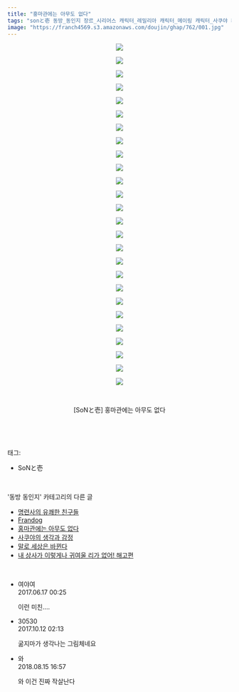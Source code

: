 ```yaml
---
title: "홍마관에는 아무도 없다"
tags: "sonと壱 동방_동인지 장르_시리어스 캐릭터_레밀리아 캐릭터_메이링 캐릭터_사쿠야 캐릭터_소악마 캐릭터_파츄리 캐릭터_플랑드르"
image: "https://franch4569.s3.amazonaws.com/doujin/ghap/762/001.jpg"
---
```

<div class="article">
<p style="text-align: center; clear: none; float: none;"><img src="{{ site.imgserver2 }}/ghap/762/001.jpg"/></p>
<p style="text-align: center; clear: none; float: none;"><img src="{{ site.imgserver2 }}/ghap/762/002.jpg"/></p>
<p style="text-align: center; clear: none; float: none;"><img src="{{ site.imgserver2 }}/ghap/762/003.jpg"/></p>
<p style="text-align: center; clear: none; float: none;"><img src="{{ site.imgserver2 }}/ghap/762/004.jpg"/></p>
<p style="text-align: center; clear: none; float: none;"><img src="{{ site.imgserver2 }}/ghap/762/005.jpg"/></p>
<p style="text-align: center; clear: none; float: none;"><img src="{{ site.imgserver2 }}/ghap/762/006.jpg"/></p>
<p style="text-align: center; clear: none; float: none;"><img src="{{ site.imgserver2 }}/ghap/762/007.jpg"/></p>
<p style="text-align: center; clear: none; float: none;"><img src="{{ site.imgserver2 }}/ghap/762/008.jpg"/></p>
<p style="text-align: center; clear: none; float: none;"><img src="{{ site.imgserver2 }}/ghap/762/009.jpg"/></p>
<p style="text-align: center; clear: none; float: none;"><img src="{{ site.imgserver2 }}/ghap/762/010.jpg"/></p>
<p style="text-align: center; clear: none; float: none;"><img src="{{ site.imgserver2 }}/ghap/762/011.jpg"/></p>
<p style="text-align: center; clear: none; float: none;"><img src="{{ site.imgserver2 }}/ghap/762/012.jpg"/></p>
<p style="text-align: center; clear: none; float: none;"><img src="{{ site.imgserver2 }}/ghap/762/013.jpg"/></p>
<p style="text-align: center; clear: none; float: none;"><img src="{{ site.imgserver2 }}/ghap/762/014.jpg"/></p>
<p style="text-align: center; clear: none; float: none;"><img src="{{ site.imgserver2 }}/ghap/762/015.jpg"/></p>
<p style="text-align: center; clear: none; float: none;"><img src="{{ site.imgserver2 }}/ghap/762/016.jpg"/></p>
<p style="text-align: center; clear: none; float: none;"><img src="{{ site.imgserver2 }}/ghap/762/017.jpg"/></p>
<p style="text-align: center; clear: none; float: none;"><img src="{{ site.imgserver2 }}/ghap/762/018.jpg"/></p>
<p style="text-align: center; clear: none; float: none;"><img src="{{ site.imgserver2 }}/ghap/762/019.jpg"/></p>
<p style="text-align: center; clear: none; float: none;"><img src="{{ site.imgserver2 }}/ghap/762/020.jpg"/></p>
<p style="text-align: center; clear: none; float: none;"><img src="{{ site.imgserver2 }}/ghap/762/021.jpg"/></p>
<p style="text-align: center; clear: none; float: none;"><img src="{{ site.imgserver2 }}/ghap/762/022.jpg"/></p>
<p style="text-align: center; clear: none; float: none;"><img src="{{ site.imgserver2 }}/ghap/762/023.jpg"/></p>
<p style="text-align: center; clear: none; float: none;"><img src="{{ site.imgserver2 }}/ghap/762/024.jpg"/></p>
<p style="text-align: center; clear: none; float: none;"><img src="{{ site.imgserver2 }}/ghap/762/025.jpg"/></p>
<p style="text-align: center; clear: none; float: none;"><img src="{{ site.imgserver2 }}/ghap/762/026.jpg"/></p>
<p style="text-align: center; clear: none; float: none;"><br/></p>
<p style="text-align: center; clear: none; float: none;">[SoNと壱] 홍마관에는 아무도 없다</p>
<p><br/></p>
</div><br/>
<div class="tagTrail">
<p>태그: </p>
<ul>
<li>SoNと壱</li>
</ul>
</div><br/>
<div class="another">
<p>'동방 동인지' 카테고리의 다른 글</p>
<ul>
<li><a href="/ghap_764">명련사의 유쾌한 친구들</a></li>
<li><a href="/ghap_763">Frandog</a></li>
<li><a href="/ghap_762">홍마관에는 아무도 없다</a></li>
<li><a href="/ghap_761">사쿠야의 생각과 감정</a></li>
<li><a href="/ghap_760">말로 세상은 바뀐다</a></li>
<li><a href="/ghap_759">내 상사가 이렇게나 귀여울 리가 없어! 해고편</a></li>
</ul>
</div><br/>
<div class="cb_module cb_fluid">
<div class="cb_wrt cb_profile">
<div class="comment">
<ul>
<li class="cb_thumb_off" id="comment15015345">
<div class="cb_comment_area">
<div class="cb_info_area">
<div class="cb_section">
<span class="cb_nick_name">여야여</span>
</div>
<div class="cb_section">
<span class="cb_date">2017.06.17 00:25 </span>
</div>
</div>
<div class="cb_dsc_comment">
<p class="cb_dsc">
											이런 미친....
										</p>
</div>
</div></li>
<li class="cb_thumb_off" id="comment15102884">
<div class="cb_comment_area">
<div class="cb_info_area">
<div class="cb_section">
<span class="cb_nick_name">30530</span>
</div>
<div class="cb_section">
<span class="cb_date">2017.10.12 02:13 </span>
</div>
</div>
<div class="cb_dsc_comment">
<p class="cb_dsc">
											굶지마가 생각나는 그림체네요
										</p>
</div>
</div></li>
<li class="cb_thumb_off" id="comment15309236">
<div class="cb_comment_area">
<div class="cb_info_area">
<div class="cb_section">
<span class="cb_nick_name">와</span>
</div>
<div class="cb_section">
<span class="cb_date">2018.08.15 16:57 </span>
</div>
</div>
<div class="cb_dsc_comment">
<p class="cb_dsc">
											와 이건 진짜 작살난다 
										</p>
</div>
</div></li>
</ul>
</div>
</div><!-- commentList close -->
</div><br/>
